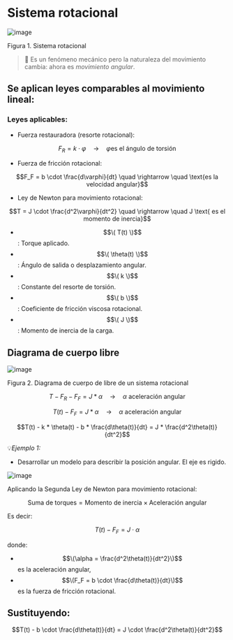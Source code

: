 # Sistema rotacional   

![image](https://github.com/user-attachments/assets/a2921009-9d9c-443b-8d46-4b656338c715)

Figura 1. Sistema rotacional 

>🔑 Es un fenómeno mecánico pero la naturaleza del movimiento cambia: ahora es *movimiento angular*.

## Se aplican leyes comparables al movimiento lineal:

### Leyes aplicables:

- Fuerza restauradora (resorte rotacional):

$$F_R = k \cdot \varphi \quad \rightarrow \quad \varphi \text{es el ángulo de torsión}$$

- Fuerza de fricción rotacional:

$$F_F = b \cdot \frac{d\varphi}{dt} \quad \rightarrow \quad \text{es la velocidad angular}$$

- Ley de Newton para movimiento rotacional:

$$T = J \cdot \frac{d^2\varphi}{dt^2} \quad \rightarrow \quad J \text{ es el momento de inercia}$$

- $$\( T(t) \)$$: Torque aplicado.
- $$\( \theta(t) \)$$: Ángulo de salida o desplazamiento angular.
- $$\( k \)$$: Constante del resorte de torsión.
- $$\( b \)$$: Coeficiente de fricción viscosa rotacional.
- $$\( J \)$$: Momento de inercia de la carga.

## Diagrama de cuerpo libre 

![image](https://github.com/user-attachments/assets/2c86ef3f-aef4-465b-9fa2-58c9a0795df6)

Figura 2. Diagrama de cuerpo de libre de un sistema rotacional 

$$T - F_R - F_F = J * \alpha \quad \rightarrow \quad \alpha \text{ aceleración angular}$$

$$T(t) - F_F = J * \alpha \quad \rightarrow \quad \alpha \text{ aceleración angular}$$

$$T(t) - k * \theta(t) - b * \frac{d\theta(t)}{dt} = J * \frac{d^2\theta(t)}{dt^2}$$

💡*Ejemplo 1:*
* Desarrollar un modelo para describir la posición angular. El eje es rigido.
  
![image](https://github.com/user-attachments/assets/ef75f0e6-9091-428a-8004-0b5859aba953)

Aplicando la Segunda Ley de Newton para movimiento rotacional:

$$\text{Suma de torques} = \text{Momento de inercia} \times \text{Aceleración angular}$$

Es decir:

$$T(t) - F_F = J \cdot \alpha$$

donde:
- $$\(\alpha = \frac{d^2\theta(t)}{dt^2}\)$$ es la aceleración angular,
- $$\(F_F = b \cdot \frac{d\theta(t)}{dt}\)$$ es la fuerza de fricción rotacional.



##  Sustituyendo:
$$T(t) - b \cdot \frac{d\theta(t)}{dt} = J \cdot \frac{d^2\theta(t)}{dt^2}$$

